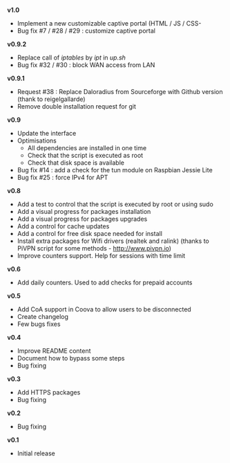 **v1.0**
- Implement a new customizable captive portal (HTML / JS / CSS-
- Bug fix #7 / #28 / #29 : customize captive portal

**v0.9.2**
- Replace call of _iptables_ by _ipt_ in _up.sh_
- Bug fix #32 / #30 : block WAN access from LAN 

**v0.9.1**
- Request #38 : Replace Daloradius from Sourceforge with Github version (thank to reigelgallarde)
- Remove double installation request for git

**v0.9**
- Update the interface
- Optimisations
  - All dependencies are installed in one time
  - Check that the script is executed as root
  - Check that disk space is available 
- Bug fix #14 : add a check for the tun module on Raspbian Jessie Lite
- Bug fix #25 : force IPv4 for APT  

**v0.8**
- Add a test to control that the script is executed by root or using sudo
- Add a visual progress for packages installation
- Add a visual progress for packages upgrades
- Add a control for cache updates
- Add a control for free disk space needed for install
- Install extra packages for Wifi drivers (realtek and ralink)
(thanks to PiVPN script for some methods - http://www.pivpn.io)
- Improve counters support. Help for sessions with time limit

**v0.6**
- Add daily counters. Used to add checks for prepaid accounts

**v0.5**
- Add CoA support in Coova to allow users to be disconnected
- Create changelog
- Few bugs fixes

**v0.4**
- Improve README content
- Document how to bypass some steps
- Bug fixing

**v0.3**
- Add HTTPS packages
- Bug fixing

**v0.2**
- Bug fixing

**v0.1**
- Initial release

